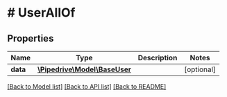 # # UserAllOf

## Properties

Name | Type | Description | Notes
------------ | ------------- | ------------- | -------------
**data** | [**\Pipedrive\Model\BaseUser**](BaseUser.md) |  | [optional]

[[Back to Model list]](../../README.md#models) [[Back to API list]](../../README.md#endpoints) [[Back to README]](../../README.md)
